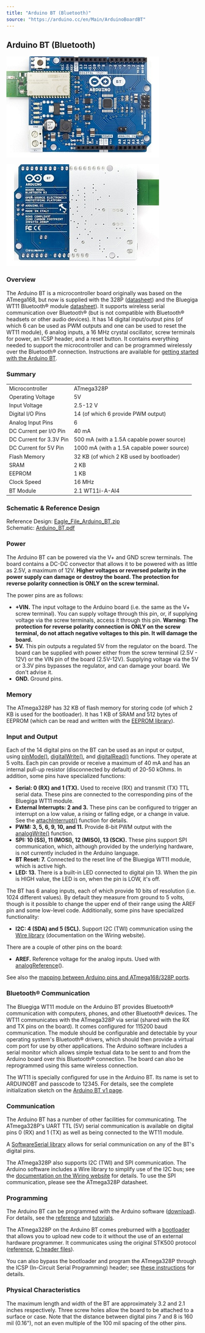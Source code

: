 ```yaml
---
title: "Arduino BT (Bluetooth)"
source: "https://arduino.cc/en/Main/ArduinoBoardBT"
---
```


## Arduino BT (Bluetooth)

![Arduino BT Front](assets/ArduinoBT_Front_400px.jpg)

![Arduino BT Back](assets/ArduinoBT_Back_400px.jpg)

### Overview

The Arduino BT is a microcontroller board originally was based on the ATmega168, but now is supplied with the 328P ([datasheet](./static/resources/datasheets/ATmega48A-PA-88A-PA-168A-PA-328-P-DS-DS40002061B.pdf)) and the Bluegiga WT11 Bluetooth® module [datasheet](./static/resources/datasheets/assets/WT11_Datasheet.pdf)). It supports wireless serial communication over Bluetooth® (but is not compatible with Bluetooth® headsets or other audio devices). It has 14 digital input/output pins (of which 6 can be used as PWM outputs and one can be used to reset the WT11 module), 6 analog inputs, a 16 MHz crystal oscillator, screw terminals for power, an ICSP header, and a reset button. It contains everything needed to support the microcontroller and can be programmed wirelessly over the Bluetooth® connection. Instructions are available for [getting started with the Arduino BT](content\retired\06.getting-started-guides\ArduinoBT).

### Summary

|||
|-|-|
|Microcontroller|ATmega328P|
|Operating Voltage|5V|
|Input Voltage|2.5-12 V|
|Digital I/O Pins|14 (of which 6 provide PWM output)|
|Analog Input Pins|6|
|DC Current per I/O Pin|40 mA|
|DC Current for 3.3V Pin|500 mA (with a 1.5A capable power source)|
|DC Current for 5V Pin|1000 mA (with a 1.5A capable power source)|
|Flash Memory|32 KB (of which 2 KB used by bootloader)|
|SRAM|2 KB|
|EEPROM|1 KB|
|Clock Speed|16 MHz|
|BT Module|2.1 WT11i\-A-AI4|

### Schematic & Reference Design

Reference Design: [Eagle\_File\_Arduino\_BT.zip](//www.arduino.cc/en/uploads/Main/Arduino%5FBT.zip)   
Schematic: [Arduino\_BT.pdf](//www.arduino.cc/en/uploads/Main/Arduino%5FBT.pdf) 

### Power

The Arduino BT can be powered via the V+ and GND screw terminals. The board contains a DC-DC convector that allows it to be powered with as little as 2.5V, a maximum of 12V. **Higher voltages or reversed polarity in the power supply can damage or destroy the board. The protection for reverse polarity connection is ONLY on the screw terminal.** 

The power pins are as follows:

* **+VIN.** The input voltage to the Arduino board (i.e. the same as the V+ screw terminal). You can supply voltage through this pin, or, if supplying voltage via the screw terminals, access it through this pin. **Warning: The protection for reverse polarity connection is ONLY on the screw terminal, do not attach negative voltages to this pin. It will damage the board.**
* **5V.** This pin outputs a regulated 5V from the regulator on the board. The board can be supplied with power either from the screw terminal (2.5V - 12V) or the VIN pin of the board (2.5V-12V). Supplying voltage via the 5V or 3.3V pins bypasses the regulator, and can damage your board. We don't advise it.
* **GND.** Ground pins.

### Memory

The ATmega328P has 32 KB of flash memory for storing code (of which 2 KB is used for the bootloader). It has 1 KB of SRAM and 512 bytes of EEPROM (which can be read and written with the [EEPROM library](http://www.arduino.cc/en/Reference/EEPROM)).

### Input and Output

Each of the 14 digital pins on the BT can be used as an input or output, using [pinMode()](//www.arduino.cc/en/Reference/PinMode), [digitalWrite()](//www.arduino.cc/en/Reference/DigitalWrite), and [digitalRead()](//www.arduino.cc/en/Reference/DigitalRead) functions. They operate at 5 volts. Each pin can provide or receive a maximum of 40 mA and has an internal pull-up resistor (disconnected by default) of 20-50 kOhms. In addition, some pins have specialized functions:

* **Serial: 0 (RX) and 1 (TX).** Used to receive (RX) and transmit (TX) TTL serial data. These pins are connected to the corresponding pins of the Bluegiga WT11 module.
* **External Interrupts: 2 and 3.** These pins can be configured to trigger an interrupt on a low value, a rising or falling edge, or a change in value. See the [attachInterrupt()](//www.arduino.cc/en/Reference/AttachInterrupt) function for details.
* **PWM: 3, 5, 6, 9, 10, and 11.** Provide 8-bit PWM output with the [analogWrite()](//www.arduino.cc/en/Reference/AnalogWrite) function.
* **SPI: 10 (SS), 11 (MOSI), 12 (MISO), 13 (SCK).** These pins support SPI communication, which, although provided by the underlying hardware, is not currently included in the Arduino language.
* **BT Reset: 7.** Connected to the reset line of the Bluegiga WT11 module, which is active high.
* **LED: 13.** There is a built-in LED connected to digital pin 13\. When the pin is HIGH value, the LED is on, when the pin is LOW, it's off.

The BT has 6 analog inputs, each of which provide 10 bits of resolution (i.e. 1024 different values). By default they measure from ground to 5 volts, though is it possible to change the upper end of their range using the AREF pin and some low-level code. Additionally, some pins have specialized functionality:

* **I2C: 4 (SDA) and 5 (SCL).** Support I2C (TWI) communication using the [Wire library](http://wiring.org.co/reference/libraries/Wire/index.html) (documentation on the Wiring website).

There are a couple of other pins on the board:

* **AREF.** Reference voltage for the analog inputs. Used with [analogReference](//www.arduino.cc/en/Reference/AnalogReference)().

See also the [mapping between Arduino pins and ATmega168/328P ports](https://docs.arduino.cc/hacking/hardware/PinMapping168).

### Bluetooth® Communication

The Bluegiga WT11 module on the Arduino BT provides Bluetooth® communication with computers, phones, and other Bluetooth® devices. The WT11 communicates with the ATmega328P via serial (shared with the RX and TX pins on the board). It comes configured for 115200 baud communication. The module should be configurable and detectable by your operating system's Bluetooth® drivers, which should then provide a virtual com port for use by other applications. The Arduino software includes a serial monitor which allows simple textual data to be sent to and from the Arduino board over this Bluetooth® connection. The board can also be reprogrammed using this same wireless connection.

The WT11 is specially configured for use in the Arduino BT. Its name is set to ARDUINOBT and passcode to 12345\. For details, see the complete initialization sketch on the [Arduino BT v1 page](./../arduino-BT-v1/content.md).

### Communication

The Arduino BT has a number of other facilities for communicating. The ATmega328P's UART TTL (5V) serial communication is available on digital pins 0 (RX) and 1 (TX) as well as being connected to the WT11 module.

A [SoftwareSerial library](http://www.arduino.cc/en/Reference/SoftwareSerial) allows for serial communication on any of the BT's digital pins.

The ATmega328P also supports I2C (TWI) and SPI communication. The Arduino software includes a Wire library to simplify use of the I2C bus; see the [documentation on the Wiring website](http://wiring.org.co/reference/libraries/Wire/index.html) for details. To use the SPI communication, please see the ATmega328P datasheet.

### Programming

The Arduino BT can be programmed with the Arduino software ([download](//www.arduino.cc/en/Main/Software)). For details, see the [reference](//www.arduino.cc/en/Reference/HomePage) and [tutorials](https://docs.arduino.cc/tutorials/).

The ATmega328P on the Arduino BT comes preburned with a [bootloader](//www.arduino.cc/en/Tutorial/Bootloader) that allows you to upload new code to it without the use of an external hardware programmer. It communicates using the original STK500 protocol ([reference](/resources/datasheets/doc2525.pdf), [C header files](/resources/datasheets/avr061.zip)).

You can also bypass the bootloader and program the ATmega328P through the ICSP (In-Circuit Serial Programming) header; see [these instructions](//www.arduino.cc/en/Hacking/Programmer) for details.

### Physical Characteristics

The maximum length and width of the BT are approximately 3.2 and 2.1 inches respectively. Three screw holes allow the board to be attached to a surface or case. Note that the distance between digital pins 7 and 8 is 160 mil (0.16"), not an even multiple of the 100 mil spacing of the other pins.
